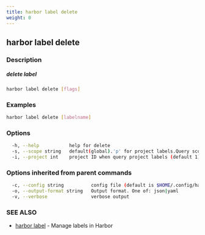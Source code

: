 ```yaml
---
title: harbor label delete
weight: 0
---
```

## harbor label delete

### Description

##### delete label

```sh
harbor label delete [flags]
```

### Examples

```sh
harbor label delete [labelname]
```

### Options

```sh
  -h, --help           help for delete
  -s, --scope string   default(global).'p' for project labels.Query scope of the label (default "g")
  -i, --project int    project ID when query project labels (default 1)
```

### Options inherited from parent commands

```sh
  -c, --config string          config file (default is $HOME/.config/harbor-cli/config.yaml)
  -o, --output-format string   Output format. One of: json|yaml
  -v, --verbose                verbose output
```

### SEE ALSO

* [harbor label](harbor-label.md)	 - Manage labels in Harbor

